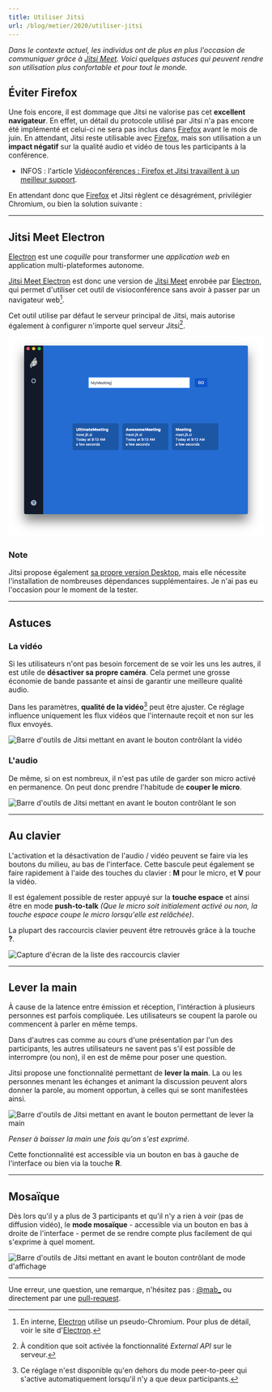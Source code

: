 ```yaml
---
title: Utiliser Jitsi
url: /blog/metier/2020/utiliser-jitsi
---
```


*Dans le contexte actuel, les individus ont de plus en plus l'occasion de communiquer grâce à
[Jitsi Meet][]. Voici quelques astuces qui peuvent rendre son utilisation
plus confortable et pour tout le monde.*

## Éviter Firefox

Une fois encore, il est dommage que Jitsi ne valorise pas cet **excellent navigateur**.
En effet, un détail du protocole utilisé par Jitsi n'a pas encore été implémenté et celui-ci 
ne sera pas inclus dans [Firefox][] avant le mois de juin. En attendant, Jitsi
reste utilisable avec [Firefox][], mais son utilisation a un **impact négatif** sur la
qualité audio et vidéo de tous les participants à la conférence.

+ INFOS : l'article [Vidéoconférences : Firefox et Jitsi
travaillent à un meilleur support][nextinpact].

En attendant donc que [Firefox][] et Jitsi règlent ce désagrément, privilégier
Chromium, ou bien la solution suivante :

[nextinpact]: https://www.nextinpact.com/brief/videoconferences---firefox-et-jitsi-travaillent-a-un-meilleur-support-11906.htm

----

## Jitsi Meet Electron

[Electron][] est une *coquille* pour transformer une *application web*
en application multi-plateformes autonome.

[Jitsi Meet Electron](https://github.com/jitsi/jitsi-meet-electron) est donc une
version de [Jitsi Meet][] enrobée par [Electron][], qui permet d'utiliser cet
outil de visioconférence sans avoir à passer par un navigateur web[^1].

Cet outil utilise par défaut le serveur principal de Jitsi, mais autorise
également à configurer n'importe quel serveur Jitsi[^2].

![Aperçu de l'interface de Jitsi Meet Electron](https://raw.githubusercontent.com/jitsi/jitsi-meet-electron/master/screenshot.png)

### Note

Jitsi propose également [sa propre version Desktop][jitsi-desktop], mais
elle nécessite l'installation de nombreuses dépendances supplémentaires. Je
n'ai pas eu l'occasion pour le moment de la tester.

----

## Astuces

### La vidéo

Si les utilisateurs n'ont pas besoin forcement de se voir les uns les autres, il est utile de
**désactiver sa propre caméra**. Cela permet une grosse économie de bande
passante et ainsi de garantir une meilleure qualité audio.

Dans les paramètres, **qualité de la vidéo**[^3] peut être ajuster. Ce réglage
influence uniquement les flux vidéos que l'internaute reçoit et non sur les flux
envoyés.

![Barre d'outils de Jitsi mettant en avant le bouton contrôlant la vidéo](https://res.cloudinary.com/ma-b/image/upload/v1588171292/blog-posts/video_xh7dld.png)

### L'audio

De même, si on est nombreux, il n'est pas utile de garder son micro activé en
permanence. On peut donc prendre l'habitude de **couper le micro**.

![Barre d'outils de Jitsi mettant en avant le bouton contrôlant le son](https://res.cloudinary.com/ma-b/image/upload/v1588171292/blog-posts/audio_hppmcs.png)

----

## Au clavier

L'activation et la désactivation de l'audio / vidéo peuvent se faire via les
boutons du milieu, au bas de l'interface. Cette bascule peut également se
faire rapidement à l'aide des touches du clavier : **M** pour le micro, et **V**
pour la vidéo.

Il est également possible de rester appuyé sur la **touche espace** et ainsi
être en mode **push-to-talk** *(Que le micro soit initialement activé ou non,
la touche espace coupe le micro lorsqu'elle est relâchée)*.

La plupart des raccourcis clavier peuvent être retrouvés grâce à la touche **?**.

![Capture d'écran de la liste des raccourcis clavier](https://res.cloudinary.com/ma-b/image/upload/v1587574895/blog-posts/clavier_hw7vpp.png)

----

## Lever la main

À cause de la latence entre émission et réception, l'intéraction à plusieurs personnes est parfois compliquée. Les utilisateurs se coupent la parole ou commencent à parler
en même temps.

Dans d'autres cas comme au cours d'une présentation par l'un des participants, les autres utilisateurs ne savent pas s'il est possible de interrompre (ou non), il en est de même pour poser une
question.

Jitsi propose une fonctionnalité permettant de **lever la main**. La ou les
personnes menant les échanges et animant la discussion peuvent alors donner la
parole, au moment opportun, à celles qui se sont manifestées ainsi.

![Barre d'outils de Jitsi mettant en avant le bouton permettant de lever la main](https://res.cloudinary.com/ma-b/image/upload/v1588171292/blog-posts/leverlamain_hmfieu.png)

*Penser à baisser la main une fois qu'on s'est exprimé.*

Cette fonctionnalité est accessible via un bouton en bas à gauche de
l'interface ou bien via la touche **R**.

----

## Mosaïque

Dès lors qu'il y a plus de 3 participants et qu'il n'y a rien à *voir* (pas de
diffusion vidéo), le **mode mosaïque** - accessible via un bouton en bas à
droite de l'interface - permet de se rendre compte plus facilement de qui
s'exprime à quel moment.

![Barre d'outils de Jitsi mettant en avant le bouton contrôlant de mode d'affichage](https://res.cloudinary.com/ma-b/image/upload/v1588171292/blog-posts/mosaique_qm4ta1.png)

[^1]: En interne, [Electron][] utilise un pseudo-Chromium.
      Pour plus de détail, voir le site d'[Electron][].

[^2]: À condition que soit activée la fonctionnalité *External API* sur le
      serveur.

[^3]: Ce réglage n'est disponible qu'en dehors du mode peer-to-peer qui s'active
      automatiquement lorsqu'il n'y a que deux participants.

[Electron]: https://www.electronjs.org/
[Firefox]: https://www.mozilla.org/fr/firefox/features/
[Jitsi Meet]: https://meet.jit.si/
[jitsi-desktop]: https://desktop.jitsi.org/Main/Download

----

Une erreur, une question, une remarque, n'hésitez pas :
[@mab_](https://twitter.com/mab_) ou directement par une
[pull-request](https://github.com/makinacorpus/blog-posts/blob/master/utiliser-jitsi.md).
